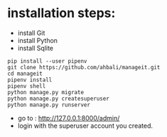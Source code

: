 # installation steps:
- install Git
- install Python
- install Sqlite
```
pip install --user pipenv
git clone https://github.com/ahbali/manageit.git
cd manageit
pipenv install
pipenv shell
python manage.py migrate
python manage.py createsuperuser
python manage.py runserver
```
- go to : http://127.0.0.1:8000/admin/
- login with the superuser account you created.


